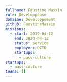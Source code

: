 ```yaml
---
fullname: Faustine Massin
role: Développeuse
domaine: Développement
github: FaustineMassin
missions:
  - start: 2019-04-12
    end: 2020-04-12
    status: service
    employer: OCTO
    startups:
      - pass-culture
startups:
  - pass-culture
teams: []
---
```

